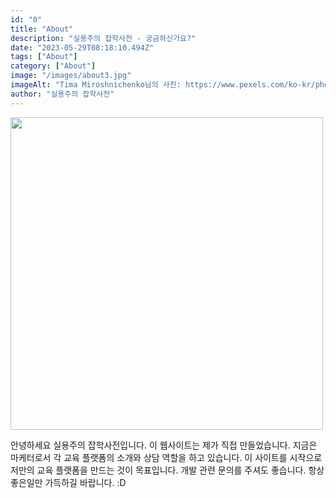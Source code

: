 ```yaml
---
id: "0"
title: "About"
description: "실용주의 잡학사전 - 궁금하신가요?"
date: "2023-05-29T08:18:10.494Z"
tags: ["About"]
category: ["About"]
image: "/images/about3.jpg"
imageAlt: "Tima Miroshnichenko님의 사진: https://www.pexels.com/ko-kr/photo/6550124/"
author: "실용주의 잡학사전"
---
```



<p className="mb-3 font-light text-gray-800 dark:text-gray-800 first-line:uppercase first-line:tracking-widest first-letter:text-7xl first-letter:font-bold first-letter:text-gray-900 dark:first-letter:text-gray-100 first-letter:mr-3 first-letter:float-left">
</p>
<!-- <div className="py-3.5 text-left font-normal rounded-bl-[10px] rounded-br-[10px] bg-[rgba(235,242,254,1)] text-[rgba(35,46,82,1)]"> -->
<div className="py-3.5 text-left font-normal rounded-bl-[10px] rounded-br-[10px] bg-transparent text-[rgba(35,46,82,1)] flex justify-center">
  <img height="500px" width="500px" className="cover" alt="" src="/images/about-mine.jpg"/>
  <p className="text-xs leading-normal text-center uppercase">
  </p>
</div>
<p className="mb-3 font-light first-line:uppercase first-line:tracking-widest first-letter:text-7xl first-letter:font-bold first-letter:text-gray-900 dark:first-letter:text-gray-100 first-letter:mr-3 first-letter:float-left">
안녕하세요 실용주의 잡학사전입니다. 이 웹사이트는 제가 직접 만들었습니다. 지금은 마케터로서 각 교육 플랫폼의 소개와 상담 역할을 하고 있습니다.
이 사이트를 시작으로 저만의 교육 플랫폼을 만드는 것이 목표입니다. 개발 관련 문의를 주셔도 좋습니다. 항상 좋은일만 가득하길 바랍니다. :D 
</p>
<p className="mb-3 font-light text-gray-500 dark:text-gray-400">
</p>
<p className="mb-3 font-light text-gray-500 dark:text-gray-400">
</p>
<!-- <div className="gap-2.5 p-4 border-t-4 border-blue-500  rounded-lg text-left font-medium drop-shadow-lg bg-[rgba(235,242,254,1)] text-[rgba(35,46,82,1)]">
  <p className="p-2 text-[22px]">
    Design comps, layouts, wireframes will your clients accept that you go about things the facile way? Authorities in our business will tell in no uncertain terms that Lorem Ipsum is that huge, huge no no to forswear forever.
  </p>
</div> -->
<p className="mb-3 font-light text-gray-500 dark:text-gray-400">
</p>
<p className="mb-3 font-light text-gray-500 dark:text-gray-400">
</p>
<p className="mb-3 font-light text-gray-500 dark:text-gray-400">
</p>
<p className="mb-3 font-light text-gray-500 dark:text-gray-400">​
​</p>
<p className="mb-3 font-light text-gray-500 dark:text-gray-400">
</p>
